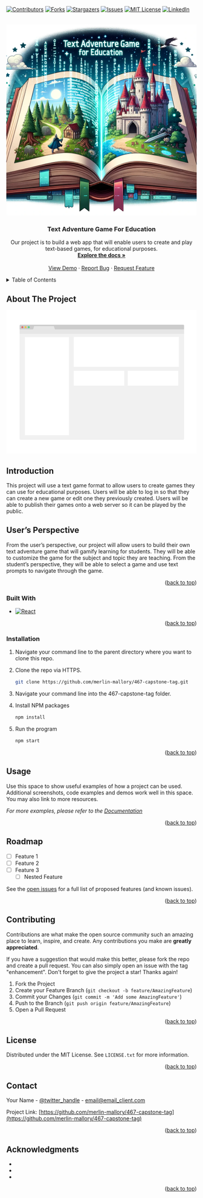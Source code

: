 <!-- Improved compatibility of back to top link: See: https://github.com/othneildrew/Best-README-Template/pull/73 -->
<a name="readme-top"></a>
<!--
*** Thanks for checking out the Best-README-Template. If you have a suggestion
*** that would make this better, please fork the repo and create a pull request
*** or simply open an issue with the tag "enhancement".
*** Don't forget to give the project a star!
*** Thanks again! Now go create something AMAZING! :D
-->



<!-- PROJECT SHIELDS -->
<!--
*** I'm using markdown "reference style" links for readability.
*** Reference links are enclosed in brackets [ ] instead of parentheses ( ).
*** See the bottom of this document for the declaration of the reference variables
*** for contributors-url, forks-url, etc. This is an optional, concise syntax you may use.
*** https://www.markdownguide.org/basic-syntax/#reference-style-links
-->
[![Contributors][contributors-shield]][contributors-url]
[![Forks][forks-shield]][forks-url]
[![Stargazers][stars-shield]][stars-url]
[![Issues][issues-shield]][issues-url]
[![MIT License][license-shield]][license-url]
[![LinkedIn][linkedin-shield]][linkedin-url]



<!-- PROJECT LOGO -->
<br />
<div align="center">
  <a href="https://github.com/merlin-mallory/467-capstone-tag">
    <img src="images/splash_img.png" alt="Logo">
  </a>

<h3 align="center">Text Adventure Game For Education</h3>

  <p align="center">
    Our project is to build a web app that will enable users to create and play text-based games, for educational purposes. 
    <br />
    <a href="https://github.com/merlin-mallory/467-capstone-tag"><strong>Explore the docs »</strong></a>
    <br />
    <br />
    <a href="https://github.com/merlin-mallory/467-capstone-tag">View Demo</a>
    ·
    <a href="https://github.com/merlin-mallory/467-capstone-tag/issues">Report Bug</a>
    ·
    <a href="https://github.com/merlin-mallory/467-capstone-tag/issues">Request Feature</a>
  </p>
</div>



<!-- TABLE OF CONTENTS -->
<details>
  <summary>Table of Contents</summary>
  <ol>
    <li>
      <a href="#about-the-project">About The Project</a>
      <ul>
        <li><a href="#built-with">Built With</a></li>
      </ul>
    </li>
    <li>
      <a href="#getting-started">Getting Started</a>
      <ul>
        <li><a href="#prerequisites">Prerequisites</a></li>
        <li><a href="#installation">Installation</a></li>
      </ul>
    </li>
    <li><a href="#usage">Usage</a></li>
    <li><a href="#roadmap">Roadmap</a></li>
    <li><a href="#contributing">Contributing</a></li>
    <li><a href="#license">License</a></li>
    <li><a href="#contact">Contact</a></li>
    <li><a href="#acknowledgments">Acknowledgments</a></li>
  </ol>
</details>



<!-- ABOUT THE PROJECT -->
## About The Project

[![Product Name Screen Shot][product-screenshot]](https://example.com)

<h2>Introduction</h2> 
This project will use a text game format to allow users to create games they can use for educational purposes. Users will be able to log in so that they can create a new game or edit one they previously created. Users will be able to publish their games onto a web server so it can be played by the public. 

<h2>User’s Perspective</h2>
From the user’s perspective, our project will allow users to build their own text adventure game that will gamify learning for students. They will be able to customize the game for the subject and topic they are teaching. From the student’s perspective, they will be able to select a game and use text prompts to navigate through the game. 


<p align="right">(<a href="#readme-top">back to top</a>)</p>



### Built With

* [![React][React.js]][React-url]


<p align="right">(<a href="#readme-top">back to top</a>)</p>



<!-- GETTING STARTED -->


### Installation

1. Navigate your command line to the parent directory where you want to clone this repo.

2. Clone the repo via HTTPS.
   ```sh
   git clone https://github.com/merlin-mallory/467-capstone-tag.git
   ```
2. Navigate your command line into the 467-capstone-tag folder.

4. Install NPM packages
   ```sh
   npm install
   ```
4. Run the program
    ```sh
    npm start
    ```

<p align="right">(<a href="#readme-top">back to top</a>)</p>



<!-- USAGE EXAMPLES -->
## Usage

Use this space to show useful examples of how a project can be used. Additional screenshots, code examples and demos work well in this space. You may also link to more resources.

_For more examples, please refer to the [Documentation](https://example.com)_

<p align="right">(<a href="#readme-top">back to top</a>)</p>



<!-- ROADMAP -->
## Roadmap

- [ ] Feature 1
- [ ] Feature 2
- [ ] Feature 3
    - [ ] Nested Feature

See the [open issues](https://github.com/merlin-mallory/467-capstone-tag/issues) for a full list of proposed features (and known issues).

<p align="right">(<a href="#readme-top">back to top</a>)</p>



<!-- CONTRIBUTING -->
## Contributing

Contributions are what make the open source community such an amazing place to learn, inspire, and create. Any contributions you make are **greatly appreciated**.

If you have a suggestion that would make this better, please fork the repo and create a pull request. You can also simply open an issue with the tag "enhancement".
Don't forget to give the project a star! Thanks again!

1. Fork the Project
2. Create your Feature Branch (`git checkout -b feature/AmazingFeature`)
3. Commit your Changes (`git commit -m 'Add some AmazingFeature'`)
4. Push to the Branch (`git push origin feature/AmazingFeature`)
5. Open a Pull Request

<p align="right">(<a href="#readme-top">back to top</a>)</p>



<!-- LICENSE -->
## License

Distributed under the MIT License. See `LICENSE.txt` for more information.

<p align="right">(<a href="#readme-top">back to top</a>)</p>



<!-- CONTACT -->
## Contact

Your Name - [@twitter_handle](https://twitter.com/twitter_handle) - email@email_client.com

Project Link: [https://github.com/merlin-mallory/467-capstone-tag](https://github.com/merlin-mallory/467-capstone-tag)

<p align="right">(<a href="#readme-top">back to top</a>)</p>



<!-- ACKNOWLEDGMENTS -->
## Acknowledgments

* []()
* []()
* []()

<p align="right">(<a href="#readme-top">back to top</a>)</p>



<!-- MARKDOWN LINKS & IMAGES -->
<!-- https://www.markdownguide.org/basic-syntax/#reference-style-links -->
[contributors-shield]: https://img.shields.io/github/contributors/merlin-mallory/467-capstone-tag.svg?style=for-the-badge
[contributors-url]: https://github.com/merlin-mallory/467-capstone-tag/graphs/contributors
[forks-shield]: https://img.shields.io/github/forks/merlin-mallory/467-capstone-tag.svg?style=for-the-badge
[forks-url]: https://github.com/merlin-mallory/467-capstone-tag/network/members
[stars-shield]: https://img.shields.io/github/stars/merlin-mallory/467-capstone-tag.svg?style=for-the-badge
[stars-url]: https://github.com/merlin-mallory/467-capstone-tag/stargazers
[issues-shield]: https://img.shields.io/github/issues/merlin-mallory/467-capstone-tag.svg?style=for-the-badge
[issues-url]: https://github.com/merlin-mallory/467-capstone-tag/issues
[license-shield]: https://img.shields.io/github/license/merlin-mallory/467-capstone-tag.svg?style=for-the-badge
[license-url]: https://github.com/merlin-mallory/467-capstone-tag/blob/master/LICENSE.txt
[linkedin-shield]: https://img.shields.io/badge/-LinkedIn-black.svg?style=for-the-badge&logo=linkedin&colorB=555
[linkedin-url]: https://linkedin.com/in/linkedin_username
[product-screenshot]: images/screenshot.png
[Next.js]: https://img.shields.io/badge/next.js-000000?style=for-the-badge&logo=nextdotjs&logoColor=white
[Next-url]: https://nextjs.org/
[React.js]: https://img.shields.io/badge/React-20232A?style=for-the-badge&logo=react&logoColor=61DAFB
[React-url]: https://reactjs.org/
[Vue.js]: https://img.shields.io/badge/Vue.js-35495E?style=for-the-badge&logo=vuedotjs&logoColor=4FC08D
[Vue-url]: https://vuejs.org/
[Angular.io]: https://img.shields.io/badge/Angular-DD0031?style=for-the-badge&logo=angular&logoColor=white
[Angular-url]: https://angular.io/
[Svelte.dev]: https://img.shields.io/badge/Svelte-4A4A55?style=for-the-badge&logo=svelte&logoColor=FF3E00
[Svelte-url]: https://svelte.dev/
[Laravel.com]: https://img.shields.io/badge/Laravel-FF2D20?style=for-the-badge&logo=laravel&logoColor=white
[Laravel-url]: https://laravel.com
[Bootstrap.com]: https://img.shields.io/badge/Bootstrap-563D7C?style=for-the-badge&logo=bootstrap&logoColor=white
[Bootstrap-url]: https://getbootstrap.com
[JQuery.com]: https://img.shields.io/badge/jQuery-0769AD?style=for-the-badge&logo=jquery&logoColor=white
[JQuery-url]: https://jquery.com 
